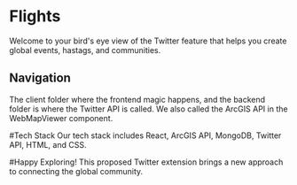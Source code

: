 # Flights
Welcome to your bird's eye view of the Twitter feature that helps you create global events, hastags, and communities.

## Navigation
The client folder where the frontend magic happens, and the backend folder is where the Twitter API is called. We also called the ArcGIS API in the WebMapViewer component.

#Tech Stack
Our tech stack includes React, ArcGIS API, MongoDB, Twitter API, HTML, and CSS.

#Happy Exploring!
This proposed Twitter extension brings a new approach to connecting the global community.

